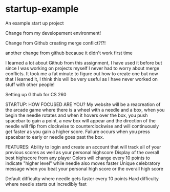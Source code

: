 # startup-example
An example start up project

Change from my developement environment!


Change from Github creating merge conflict?!?!

another change from github because it didn't work first time


I learned a lot about Github from this assignment, I have used it before but since I was working on projects myself I never had to worry about merge conflicts. It took me a fat minute to figure out how to create one but now that I learned it, I think this will be very useful as I have never worked on stuff with other people!

Setting up Github for CS 260

STARTUP:
HOW FOCUSED ARE YOU? My website will be a reacreation of the arcade game where there is a wheel with a needle and a box, when you begin the needle rotates and when it hovers over the box, you push spacebar to gain a point, a new box will appear and the direction of the needle will flip from clockwise to counterclockwise and will continuously get faster as you gain a higher score. Failure occurs when you press spacebar to early or needle goes past the box.


FEATURES: 
Ability to login and create an account that will track all of your previous scores as well as your personal highscore
Display of the overall best highscore from any player
Colors will change every 10 points to indicate "higher level" while needle also moves faster
Unique celebratory message when you beat your personal high score or the overall high score

Default difficulty where needle gets faster every 10 points
Hard difficulty where needle starts out incredibly fast
